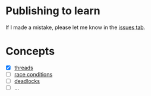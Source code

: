 # Publishing to learn  

If I made a mistake, please let me know in the [issues tab](https://github.com/sambalsam007/ft_philosophers/issues).

# Concepts
- [x] [threads](threads)
- [ ] [race conditions](race_conditions)
- [ ] [deadlocks](deadlocks)
- [ ] ...
